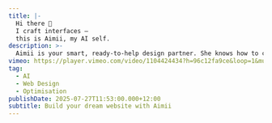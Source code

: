 ```yaml
---
title: |-
  Hi there 👋
  I craft interfaces —
  this is Aimii, my AI self.
description: >-
  Aimii is your smart, ready-to-help design partner. She knows how to create great quality, snazzy, super fast websites — saving you time and money with ease.
vimeo: https://player.vimeo.com/video/1104424434?h=96c12fa9ce&loop=1&muted=1
tag:
  - AI
  - Web Design
  - Optimisation
publishDate: 2025-07-27T11:53:00.000+12:00
subtitle: Build your dream website with Aimii
---
```

